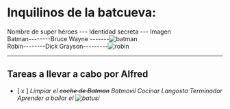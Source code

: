 # Inquilinos de la batcueva:

Nombre de super héroes --- Identidad secreta --- Imagen
<br>
Batman--------Bruce Wayne -------![batman](https://upload.wikimedia.org/wikipedia/commons/thumb/b/b0/The_Dark_Knight_Batman.jpg/1200px-The_Dark_Knight_Batman.jpg)
<br>
Robin--------Dick Grayson---------![robin](https://upload.wikimedia.org/wikipedia/commons/thumb/c/c1/Long_Beach_Comic_%26_Horror_Con_2011_-_Robin_%286301708220%29.jpg/800px-Long_Beach_Comic_%26_Horror_Con_2011_-_Robin_%286301708220%29.jpg)

***
## Tareas a llevar a cabo por Alfred
- [ x ] *Limpiar el ~~coche de Batman~~ Batmovil*
*Cocinar Langosta Terminador*
*Aprender a bailar el ![batusi](https://www.youtube.com/watch?v=RsYA8Gr5NTY)*
